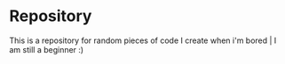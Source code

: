 # Repository
This is a repository for random pieces of code I create when i'm bored
| I am still a beginner :)
